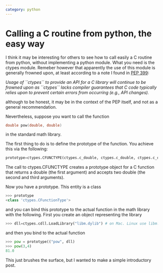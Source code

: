 ```yaml
---
category: python
---
```

Calling a C routine from python, the easy way
=============================================

I think it may be interesting for others to see how to call easily a C
routine from python, without implementing a python module. What you need
is the ctypes module. Remeber however that apparently the use of this
module is generally frowned upon, at least according to a note I found
in [PEP 399](http://www.python.org/dev/peps/pep-0399/):

*Usage of \`\`ctypes\`\` to provide an API for a C library will continue
to be frowned upon as \`\`ctypes\`\` lacks compiler guarantees that C
code typically relies upon to prevent certain errors from occurring
(e.g., API changes).*

although to be honest, it may be in the context of the PEP itself, and
not as a general recommendation.

Nevertheless, suppose you want to call the function

```c
double pow(double, double)
```

in the standard math library.

The first thing to do is to define the prototype of the function. You
achieve this via the following:

```python
prototype=ctypes.CFUNCTYPE(ctypes.c_double, ctypes.c_double, ctypes.c_double)
```

The call to ctypes.CFUNCTYPE creates a prototype object for a C function
that returns a double (the first argument) and accepts two double (the
second and third arguments).

Now you have a prototype. This entity is a class

```python
>>> prototype
<class 'ctypes.CFunctionType'>
```

and you can bind this prototype to the actual function in the math
library with the following. First you create an object representing the
library

```python
>>> dll=ctypes.cdll.LoadLibrary("libm.dylib") # on Mac. Linux use libm.so
```

and then you bind to the actual function

```python
>>> pow = prototype(("pow", dll)
>>> pow(3,4)
81.0
```

This just brushes the surface, but I wanted to make a simple
introductory post.
